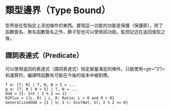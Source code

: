 # 類型邊界（Type Bound）

型界是在型指定上添加條件的東西。實現這一功能的功能是保護（保護節）。除了函數簽名、無名函數簽名之外，篩子型也可以使用該功能。監控記述在返回值型之後。

## 謂詞表達式（Predicate）

可以使用返回的表達式（謂詞表達式）指定變量滿足的條件。只能使用<gtr=“3”/>和運算符。編譯時函數有可能在今後的版本中被對應。


```erg
f a: [T; N] | T, N, N > 5 = ...
g a: [T; N | N > 5] | T, N = ...
Odd = {I: Int | I % 2 == 1}
R2Plus = {(L, R) | L, R: Ratio; L > 0 and R > 0}
GeneralizedOdd = {I | U; I <: Div(Nat, U); I % 2 == 0}
```